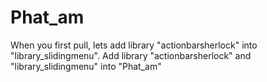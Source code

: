 Phat_am
=======
When you first pull, lets add library "actionbarsherlock" into "library_slidingmenu".
Add library "actionbarsherlock" and "library_slidingmenu" into "Phat_am"